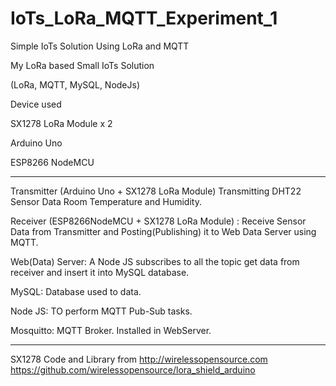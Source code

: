 # IoTs_LoRa_MQTT_Experiment_1
Simple IoTs Solution Using LoRa and MQTT

My LoRa based Small IoTs Solution 

(LoRa, MQTT, MySQL, NodeJs)

Device used

SX1278 LoRa Module x 2 

Arduino Uno

ESP8266 NodeMCU

--------------------------------------------------------------------------------------------------------------------------------------------------

Transmitter (Arduino Uno + SX1278 LoRa Module) Transmitting DHT22 Sensor Data Room Temperature and Humidity.

Receiver (ESP8266NodeMCU + SX1278 LoRa Module) : Receive Sensor Data from Transmitter and Posting(Publishing) it to Web Data Server using MQTT.

Web(Data) Server: A Node JS subscribes to all the topic get data from receiver and insert it into MySQL database.

MySQL: Database used to data.

Node JS: TO perform MQTT Pub-Sub tasks.

Mosquitto: MQTT Broker. Installed in WebServer.

-------------------------------------------------------------------------------------------------------------------------------------------------------
SX1278 Code and Library from 
http://wirelessopensource.com
https://github.com/wirelessopensource/lora_shield_arduino
